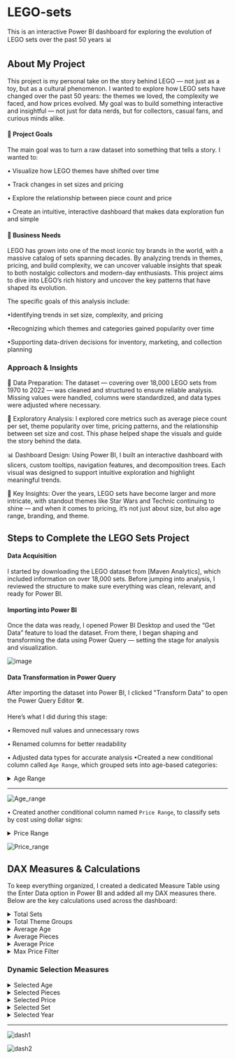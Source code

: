 # LEGO-sets
This is an interactive Power BI dashboard for exploring the evolution of LEGO sets over the past 50 years 📊
## About My Project
This project is my personal take on the story behind LEGO — not just as a toy, but as a cultural phenomenon. I wanted to explore how LEGO sets have changed over the past 50 years: the themes we loved, the complexity we faced, and how prices evolved. My goal was to build something interactive and insightful — not just for data nerds, but for collectors, casual fans, and curious minds alike.
#### 🎯 Project Goals
The main goal was to turn a raw dataset into something that tells a story. I wanted to:

• Visualize how LEGO themes have shifted over time

• Track changes in set sizes and pricing

• Explore the relationship between piece count and price

• Create an intuitive, interactive dashboard that makes data exploration fun and simple

#### 💼 Business Needs
LEGO has grown into one of the most iconic toy brands in the world, with a massive catalog of sets spanning decades. By analyzing trends in themes, pricing, and build complexity, we can uncover valuable insights that speak to both nostalgic collectors and modern-day enthusiasts. This project aims to dive into LEGO’s rich history and uncover the key patterns that have shaped its evolution.

The specific goals of this analysis include:

•Identifying trends in set size, complexity, and pricing

•Recognizing which themes and categories gained popularity over time

•Supporting data-driven decisions for inventory, marketing, and collection planning

### Approach & Insights
🧼 Data Preparation:
The dataset — covering over 18,000 LEGO sets from 1970 to 2022 — was cleaned and structured to ensure reliable analysis. Missing values were handled, columns were standardized, and data types were adjusted where necessary.

🔎 Exploratory Analysis:
I explored core metrics such as average piece count per set, theme popularity over time, pricing patterns, and the relationship between set size and cost. This phase helped shape the visuals and guide the story behind the data.

📊 Dashboard Design:
Using Power BI, I built an interactive dashboard with slicers, custom tooltips, navigation features, and decomposition trees. Each visual was designed to support intuitive exploration and highlight meaningful trends.

🧠 Key Insights:
Over the years, LEGO sets have become larger and more intricate, with standout themes like Star Wars and Technic continuing to shine — and when it comes to pricing, it’s not just about size, but also age range, branding, and theme.

## Steps to Complete the LEGO Sets Project
#### Data Acquisition
I started by downloading the LEGO dataset from [Maven Analytics], which included information on over 18,000 sets. Before jumping into analysis, I reviewed the structure to make sure everything was clean, relevant, and ready for Power BI.

#### Importing into Power BI
Once the data was ready, I opened Power BI Desktop and used the “Get Data” feature to load the dataset. From there, I began shaping and transforming the data using Power Query — setting the stage for analysis and visualization.

![image](https://github.com/user-attachments/assets/6745830a-9e93-40bb-bf49-28207854d54c)

#### Data Transformation in Power Query
After importing the dataset into Power BI, I clicked "Transform Data" to open the Power Query Editor 🛠️.

Here’s what I did during this stage:

• Removed null values and unnecessary rows

• Renamed columns for better readability

• Adjusted data types for accurate analysis
•Created a new conditional column called `Age Range`, which grouped sets into age-based categories:
<details>
<summary>Age Range</summary>

- **Over** – for sets recommended for ages 18+  
- **10 to 17** – for older children and teens  
- **5 to 9** – for younger builders  
- **1 to 4** – for toddler-friendly sets

This made it easier to segment the data by age group in slicers and visuals.
</details>

---
![Age_range](https://github.com/user-attachments/assets/d0a25fdd-92b8-4beb-9460-5bd14fe6c809)

• Created another conditional column named `Price Range`, to classify sets by cost using dollar signs:
<details>
<summary>Price Range</summary>

- **$$$$$** – sets over $500  
- **$$$$** – $100 to $500  
- **$$$** – $50 to $100  
- **$$** – $5 to $50  
- **$** – under $5

This allowed for quick filtering and intuitive comparison of set prices.
</details>

![Price_range](https://github.com/user-attachments/assets/58698606-cc5d-4570-9c76-99938a113e1d)

## DAX Measures & Calculations
To keep everything organized, I created a dedicated Measure Table using the Enter Data option in Power BI and added all my DAX measures there. Below are the key calculations used across the dashboard:

<details>
<summary>Total Sets</summary>

```DAX
Total Sets = DISTINCTCOUNT(lego_sets[set_id])
```

Counts all unique LEGO sets, ensuring duplicates do not affect the result.
</details>

<details>
<summary>Total Theme Groups</summary>

```DAX
Total Groups = DISTINCTCOUNT(lego_sets[themeGroup])
```

Calculates the number of distinct theme groups in the dataset.
</details>

<details>
<summary>Average Age</summary>

```DAX
Avg. Age = AVERAGE(lego_sets[age])
```

Returns the average recommended age across all LEGO sets.
</details>

<details>
<summary>Average Pieces</summary>

```DAX
Avg. Pieces = AVERAGE(lego_sets[pieces])
```

Calculates the average number of pieces per LEGO set.
</details>

<details>
<summary>Average Price</summary>

```DAX
Avg. Price = AVERAGE(lego_sets[price])
```

Returns the average price of LEGO sets.
</details>

<details>
<summary>Max Price Filter</summary>

```DAX
Max Price Filter = MAX('Max Price'[Max Price])
```

Returns the selected value from the Max Price table for filtering visuals.
</details>

### Dynamic Selection Measures

<details>
<summary>Selected Age</summary>

```DAX
Selected Age = 
IF(
  HASONEVALUE(lego_sets[age]),
  MAX(lego_sets[age]),
  "-"
)
```

Displays the selected age, or "-" if multiple or none selected.
</details>

<details>
<summary>Selected Pieces</summary>

```DAX
Selected Pieces = 
IF(
  HASONEVALUE(lego_sets[pieces]),
  MAX(lego_sets[pieces]),
  "-"
)
```

Displays the selected piece count, or "-" if multiple or no values are selected.
</details>

<details>
<summary>Selected Price</summary>

```DAX
Selected Price = 
IF(
  HASONEVALUE(lego_sets[price]),
  MAX(lego_sets[price]),
  "-"
)
```

Displays the selected set’s price, or a placeholder.
</details>

<details>
<summary>Selected Set</summary>

```DAX
Selected Set = 
IF(
  HASONEVALUE(lego_sets[name]),
  MAX(lego_sets[name]),
  "Select a Set"
)
```

Returns the name of the selected LEGO set, or a default prompt.
</details>

<details>
<summary>Selected Year</summary>

```DAX
Selected Year = 
IF(
  HASONEVALUE(lego_sets[year]),
  MAX(lego_sets[year]),
  "-"
)
```

Displays the release year of the selected LEGO set.
</details>

---


![dash1](https://github.com/user-attachments/assets/6e950e6d-0b71-46d8-bb3a-1645b6f1f907)




![dash2](https://github.com/user-attachments/assets/d4e100ca-aed9-4293-aa16-729e2d63938d)



